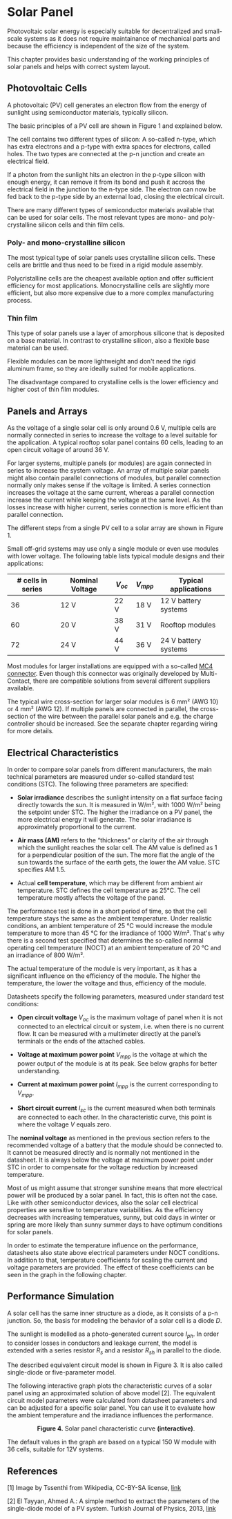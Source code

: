 # Solar Panel

Photovoltaic solar energy is especially suitable for decentralized and small-scale systems as it does not require maintainance of mechanical parts and because the efficiency is independent of the size of the system.

This chapter provides basic understanding of the working principles of solar panels and helps with correct system layout.

## Photovoltaic Cells

A photovoltaic (PV) cell generates an electron flow from the energy of sunlight using semiconductor materials, typically silicon.

The basic principles of a PV cell are shown in Figure 1 and explained below.

<fig-caption src="system/pv-cell-principles.gif" caption="Basic principle of photovoltaic cells [1]" num="1" />

The cell contains two different types of silicon: A so-called n-type, which has extra electrons and a p-type with extra spaces for electrons, called holes. The two types are connected at the p-n junction and create an electrical field.

If a photon from the sunlight hits an electron in the p-type silicon with enough energy, it can remove it from its bond and push it accross the electrical field in the junction to the n-type side. The electron can now be fed back to the p-type side by an external load, closing the electrical circuit.

There are many different types of semiconductor materials available that can be used for solar cells. The most relevant types are mono- and poly-crystalline silicon cells and thin film cells.

### Poly- and mono-crystalline silicon

The most typical type of solar panels uses crystalline silicon cells. These cells are brittle and thus need to be fixed in a rigid module assembly.

Polycristalline cells are the cheapest available option and offer sufficient efficiency for most applications. Monocrystalline cells are slightly more efficient, but also more expensive due to a more complex manufacturing process.

### Thin film

This type of solar panels use a layer of amorphous silicone that is deposited on a base material. In contrast to crystalline silicon, also a flexible base material can be used.

Flexible modules can be more lightweight and don't need the rigid aluminum frame, so they are ideally suited for mobile applications.

The disadvantage compared to crystalline cells is the lower efficiency and higher cost of thin film modules.

## Panels and Arrays

As the voltage of a single solar cell is only around 0.6 V, multiple cells are normally connected in series to increase the voltage to a level suitable for the application. A typical rooftop solar panel contains 60 cells, leading to an open circuit voltage of around 36 V.

For larger systems, multiple panels (or modules) are again connected in series to increase the system voltage. An array of multiple solar panels might also contain parallel connections of modules, but parallel connection normally only makes sense if the voltage is limited. A series connection increases the voltage at the same current, whereas a parallel connection increase the current while keeping the voltage at the same level. As the losses increase with higher current, series connection is more efficient than parallel connection.

The different steps from a single PV cell to a solar array are shown in Figure 1.

<fig-caption src="system/solar-cell-to-array.svg" caption="From a solar cell to a solar array" num="2" />

Small off-grid systems may use only a single module or even use modules with lower voltage. The following table lists typical module designs and their applications:

| # cells in series | Nominal Voltage  |   $V_{oc}$  |  $V_{mpp}$  | Typical applications   |
|-------------------|------------------|-------------|-------------|------------------------|
|   36              |       12 V       |     22 V    |    18 V     | 12 V battery systems   |
|   60              |       20 V       |     38 V    |    31 V     | Rooftop modules        |
|   72              |       24 V       |     44 V    |    36 V     | 24 V battery systems   |

Most modules for larger installations are equipped with a so-called [MC4 connector](https://en.wikipedia.org/wiki/MC4_connector). Even though this connector was originally developed by Multi-Contact, there are compatible solutions from several different suppliers available.

The typical wire cross-section for larger solar modules is 6 mm² (AWG 10) or 4 mm² (AWG 12). If multiple panels are connected in parallel, the cross-section of the wire between the parallel solar panels and e.g. the charge controller should be increased. See the separate chapter regarding wiring for more details.

## Electrical Characteristics

In order to compare solar panels from different manufacturers, the main technical parameters are measured under so-called standard test conditions (STC). The following three parameters are specified:

- **Solar irradiance** describes the sunlight intensity on a flat surface facing directly towards the sun. It is measured in W/m², with 1000 W/m² being the setpoint under STC. The higher the irradiance on a PV panel, the more electrical energy it will generate. The solar irradiance is approximately proportional to the current.

- **Air mass (AM)** refers to the “thickness” or clarity of the air through which the sunlight reaches the solar cell. The AM value is defined as 1 for a perpendicular position of the sun. The more flat the angle of the sun towards the surface of the earth gets, the lower the AM value. STC specifies AM 1.5.

- Actual **cell temperature**, which may be different from ambient air temperature. STC defines the cell temperature as 25°C. The cell temperature mostly affects the voltage of the panel.

The performance test is done in a short period of time, so that the cell temperature stays the same as the ambient temperature. Under realistic conditions, an ambient temperature of 25 °C would increase the module temperature to more than 45 °C for the irradiance of 1000 W/m². That's why there is a second test specified that determines the so-called normal operating cell temperature (NOCT) at an ambient temperature of 20 °C and an irradiance of 800 W/m².

The actual temperature of the module is very important, as it has a significant influence on the efficiency of the module. The higher the temperature, the lower the voltage and thus, efficiency of the module.

Datasheets specify the following parameters, measured under standard test conditions:

- **Open circuit voltage** $V_{oc}$ is the maximum voltage of panel when it is not connected to an electrical circuit or system, i.e. when there is no current flow. It can be measured with a multimeter directly at the panel’s terminals or the ends of the attached cables.

- **Voltage at maximum power point** $V_{mpp}$ is the voltage at which the power output of the module is at its peak. See below graphs for better understanding.

- **Current at maximum power point** $I_{mpp}$ is the current corresponding to $V_{mpp}$.

- **Short circuit current** $I_{sc}$ is the current measured when both terminals are connected to each other. In the characteristic curve, this point is where the voltage $V$ equals zero.

The **nominal voltage** as mentioned in the previous section refers to the recommended voltage of a battery that the module should be connected to. It cannot be measured directly and is normally not mentioned in the datasheet. It is always below the voltage at maximum power point under STC in order to compensate for the voltage reduction by increased temperature.

Most of us might assume that stronger sunshine means that more electrical power will be produced by a solar panel. In fact, this is often not the case. Like with other semiconductor devices, also the solar cell electrical properties are sensitive to temperature variabilities. As the efficiency decreases with increasing temperatues, sunny, but cold days in winter or spring are more likely than sunny summer days to have optimum conditions for solar panels.

In order to estimate the temperature influence on the performance, datasheets also state above electrical parameters under NOCT conditions. In addition to that, temperature coefficients for scaling the current and voltage parameters are provided. The effect of these coefficients can be seen in the graph in the following chapter.

## Performance Simulation

A solar cell has the same inner structure as a diode, as it consists of a p-n junction. So, the basis for modeling the behavior of a solar cell is a diode $D$.

The sunlight is modelled as a photo-generated current source $I_{ph}$. In order to consider losses in conductors and leakage current, the model is extended with a series resistor $R_s$ and a resistor $R_{sh}$ in parallel to the diode.

The described equivalent circuit model is shown in Figure 3. It is also called single-diode or five-parameter model.

<fig-caption src="system/pv-equivalent-circuit.svg" caption="Equivalent circuit model of a solar cell" num="3" />

The following interactive graph plots the characteristic curves of a solar panel using an approximated solution of above model [2]. The equivalent circuit model parameters were calculated from datasheet parameters and can be adjusted for a specific solar panel. You can use it to evaluate how the ambient temperature and the irradiance influences the performance.

<solar-panel-characteristic-curve/>

<figure>
<center>
    <figcaption><b>Figure 4.</b> Solar panel characteristic curve <b>(interactive)</b>.</figcaption>
</center>
</figure>

The default values in the graph are based on a typical 150 W module with 36 cells, suitable for 12V systems.

<!--
## Energy calculation

::: warning TODO
- Global irradiance
- Difference between summer and winter
- Installation (angle, partial shading, etc.)
:::
-->

<h2>References</h2>

[1] Image by Tssenthi from Wikipedia, CC-BY-SA license, [link](https://commons.wikimedia.org/wiki/File:Silicon_solar_cell.gif)

[2] El Tayyan, Ahmed A.: A simple method to extract the parameters of the single-diode model of a PV system. Turkish Journal of Physics, 2013, [link](https://pdfs.semanticscholar.org/c8af/14dd80bd568eb8c717ae24fd9ea6222f9ad0.pdf)

<!--
[3] Calculator for daily solar irradiance: [Website](http://www.solarelectricityhandbook.com/solar-irradiance.html)
-->
